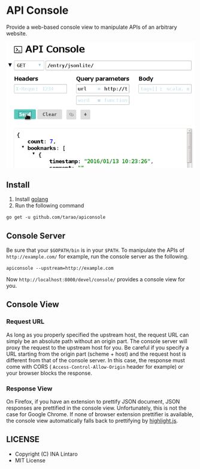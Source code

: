 API Console
===========

Provide a web-based console view to manipulate APIs of an arbitrary website.

![screenshot](doc/console-view.png)

Install
-------

1. Install [golang][]
2. Run the following command

```
go get -u github.com/tarao/apiconsole
```

Console Server
--------------

Be sure that your `$GOPATH/bin` is in your `$PATH`.  To manipulate the
APIs of `http://example.com/` for example, run the console server as
the following.

```
apiconsole --upstream=http://example.com
```

Now `http://localhost:8000/devel/console/` provides a console view for you.

Console View
------------

### Request URL

As long as you properly specified the upstream host, the request URL
can simply be an absolute path without an origin part.  The console
server will proxy the request to the upstream host for you.  Be
careful if you specify a URL starting from the origin part (scheme +
host) and the request host is different from that of the console
server.  In this case, the response must come with CORS (
`Access-Control-Allow-Origin` header for example) or your browser
blocks the response.

### Response View

On Firefox, if you have an extension to prettify JSON document, JSON
responses are prettified in the console view.  Unfortunately, this is
not the case for Google Chrome.  If none of browser extension
prettifier is available, the console view automatically falls back to
prettifying by [highlight.js][].

LICENSE
-------

- Copyright (C) INA Lintaro
- MIT License

[golang]: https://golang.org/
[highlight.js]: https://highlightjs.org/
